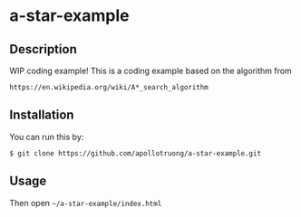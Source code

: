 # a-star-example

## Description
WIP coding example!
This is a coding example based on the algorithm from 

`https://en.wikipedia.org/wiki/A*_search_algorithm`


## Installation
You can run this by:
```
$ git clone https://github.com/apollotruong/a-star-example.git
```
## Usage
Then open `~/a-star-example/index.html`
